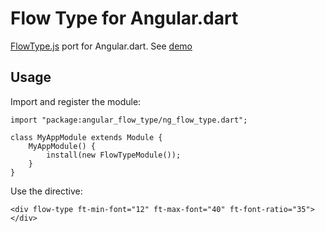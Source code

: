 Flow Type for Angular.dart
=================

[FlowType.js](https://github.com/simplefocus/FlowType.JS) port for Angular.dart. See [demo](http://andresaraujo.github.io/dart-ng-flow-type/)

## Usage

Import and register the module:

    import "package:angular_flow_type/ng_flow_type.dart";

    class MyAppModule extends Module {
        MyAppModule() {
            install(new FlowTypeModule());
        }
    }

Use the directive:

    <div flow-type ft-min-font="12" ft-max-font="40" ft-font-ratio="35"></div>  

